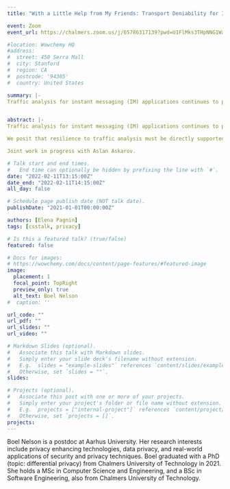 ```yaml
---
title: "With a Little Help from My Friends: Transport Deniability for Instant Messaging"

event: Zoom
event_url: https://chalmers.zoom.us/j/65786317139?pwd=U1FlMks3THpNNG1WaFRJNkJxQXdBQT09

#location: Wowchemy HQ
#address:
#  street: 450 Serra Mall
#  city: Stanford
#  region: CA
#  postcode: '94305'
#  country: United States

summary: |-
Traffic analysis for instant messaging (IM) applications continues to pose an important privacy challenge. In particular, transport-level data can leak unintentional information about IM – such as who communicates with whom. Existing tools for metadata privacy have adoption obstacles, including the risks of being scrutinized for having a particular app installed, and performance overheads incompatible with mobile devices.


abstract: |-  
Traffic analysis for instant messaging (IM) applications continues to pose an important privacy challenge. In particular, transport-level data can leak unintentional information about IM – such as who communicates with whom. Existing tools for metadata privacy have adoption obstacles, including the risks of being scrutinized for having a particular app installed, and performance overheads incompatible with mobile devices.

We posit that resilience to traffic analysis must be directly supported by major IM services themselves, and must be done in a low-cost manner without breaking existing features. As a first step in this direction, we propose a hybrid messaging model that combines regular and deniable messages. We present a novel protocol for deniable instant messaging, which we call DenIM. DenIM is built on the principle that deniable messages can be made indistinguishable from regular messages with a little help from a user’s friends. Deniable messages’ network traffic can then be explained by a plausible cover story. DenIM achieves overhead proportional to the messages sent, as opposed to scaling with time or number of users. To show the effectiveness of DenIM, we implement a trace simulator, and show that DenIM’s deniability guarantees hold against strong adversaries such as internet service providers.

Joint work in progress with Aslan Askarov.

# Talk start and end times.
#   End time can optionally be hidden by prefixing the line with `#`.
date: "2022-02-11T13:15:00Z"
date_end: "2022-02-11T14:15:00Z"
all_day: false

# Schedule page publish date (NOT talk date).
publishDate: "2021-01-01T00:00:00Z"

authors: [Elena Pagnin]
tags: [csstalk, privacy]

# Is this a featured talk? (true/false)
featured: false

# Docs for images:
# https://wowchemy.com/docs/content/page-features/#featured-image
image:
  placement: 1
  focal_point: TopRight
  preview_only: true
  alt_text: Boel Nelson
#  caption: ''

url_code: ""
url_pdf: ""
url_slides: ""
url_video: ""

# Markdown Slides (optional).
#   Associate this talk with Markdown slides.
#   Simply enter your slide deck's filename without extension.
#   E.g. `slides = "example-slides"` references `content/slides/example-slides.md`.
#   Otherwise, set `slides = ""`.
slides:

# Projects (optional).
#   Associate this post with one or more of your projects.
#   Simply enter your project's folder or file name without extension.
#   E.g. `projects = ["internal-project"]` references `content/project/deep-learning/index.md`.
#   Otherwise, set `projects = []`.
projects:
---
```


Boel Nelson is a postdoc at Aarhus University. Her research interests include privacy enhancing technologies, data privacy, and real-world applications of security and privacy techniques.
Boel graduated with a PhD (topic: differential privacy) from Chalmers University of Technology in 2021. She holds a MSc in Computer Science and Engineering, and a BSc in Software Engineering, also from Chalmers University of Technology.
